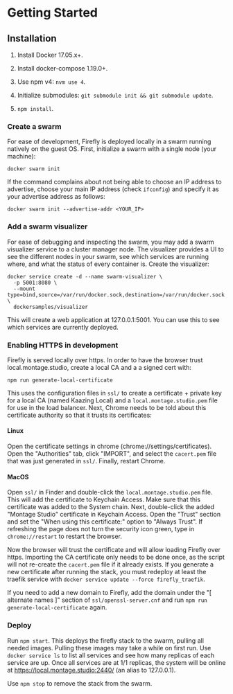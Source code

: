 # Getting Started

## Installation

 1. Install Docker 17.05.x+.

 2. Install docker-compose 1.19.0+.

 3. Use npm v4: `nvm use 4`.

 4. Initialize submodules: `git submodule init && git submodule update`.

 5. `npm install`.

### Create a swarm

For ease of development, Firefly is deployed locally in a swarm running natively on the guest OS. First, initialize a swarm with a single node (your machine):

```
docker swarm init
```

If the command complains about not being able to choose an IP address to advertise, choose your main IP address (check `ifconfig`) and specify it as your advertise address as follows:

```
docker swarm init --advertise-addr <YOUR_IP>
```

### Add a swarm visualizer

For ease of debugging and inspecting the swarm, you may add a swarm visualizer service to a cluster manager node. The visualizer provides a UI to see the different nodes in your swarm, see which services are running where, and what the status of every container is. Create the visualizer:

```
docker service create -d --name swarm-visualizer \
  -p 5001:8080 \
  --mount type=bind,source=/var/run/docker.sock,destination=/var/run/docker.sock \
  dockersamples/visualizer
```

This will create a web application at 127.0.0.1:5001. You can use this to see which services are currently deployed.

### Enabling HTTPS in development

Firefly is served locally over https. In order to have the browser trust local.montage.studio, create a local CA and a a signed cert with:

```
npm run generate-local-certificate
```

This uses the configuration files in `ssl/` to create a certificate + private key for a local CA (named Kaazing Local) and a `local.montage.studio.pem` file for use in the load balancer. Next, Chrome needs to be told about this certificate authority so that it trusts its certificates:

#### Linux

Open the certificate settings in chrome (chrome://settings/certificates). Open the "Authorities" tab, click "IMPORT", and select the `cacert.pem` file that was just generated in `ssl/`. Finally, restart Chrome. 

#### MacOS

Open `ssl/` in Finder and double-click the `local.montage.studio.pem` file. This will add the certificate to Keychain Access. Make sure that this certificate was added to the System chain. Next, double-click the added "Montage Studio" certificate in Keychain Access. Open the "Trust" section and set the "When using this certificate:" option to "Always Trust". If refreshing the page does not turn the security icon green, type in `chrome://restart` to restart the browser.


Now the browser will trust the certificate and will allow loading Firefly over https. Importing the CA certificate only needs to be done once, as the script will not re-create the `cacert.pem` file if it already exists. If you generate a new certificate after running the stack, you must redeploy at least the traefik service with `docker service update --force firefly_traefik`.

If you need to add a new domain to Firefly, add the domain under the "[ alternate names ]" section of `ssl/openssl-server.cnf` and run `npm run generate-local-certificate` again.

### Deploy

Run `npm start`. This deploys the firefly stack to the swarm, pulling all needed images. Pulling these images may take a while on first run. Use `docker service ls` to list all services and see how many replicas of each service are up. Once all services are at 1/1 replicas, the system will be online at https://local.montage.studio:2440/ (an alias to 127.0.0.1).

Use `npm stop` to remove the stack from the swarm.
